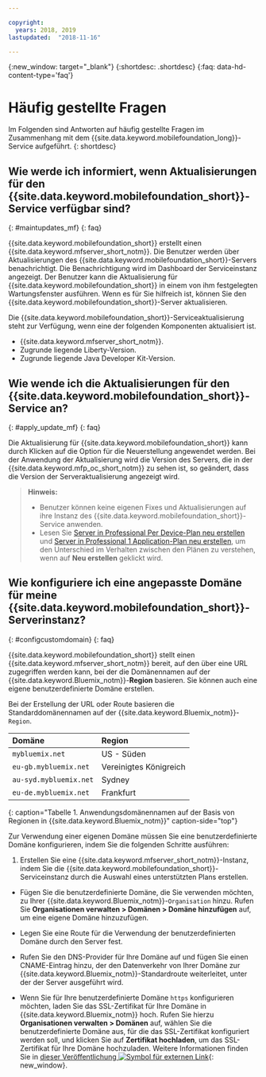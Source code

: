 ```yaml
---

copyright:
  years: 2018, 2019
lastupdated:  "2018-11-16"

---
```


{:new_window: target="_blank"}
{:shortdesc: .shortdesc}
{:faq: data-hd-content-type='faq'}

# Häufig gestellte Fragen

Im Folgenden sind Antworten auf häufig gestellte Fragen im Zusammenhang mit dem {{site.data.keyword.mobilefoundation_long}}-Service aufgeführt.
{: shortdesc}

## Wie werde ich informiert, wenn Aktualisierungen für den {{site.data.keyword.mobilefoundation_short}}-Service verfügbar sind?
{: #maintupdates_mf}
{: faq}

{{site.data.keyword.mobilefoundation_short}} erstellt einen {{site.data.keyword.mfserver_short_notm}}. Die Benutzer werden über Aktualisierungen des {{site.data.keyword.mobilefoundation_short}}-Servers benachrichtigt. Die Benachrichtigung wird im Dashboard der Serviceinstanz angezeigt. Der Benutzer kann die Aktualisierung für {{site.data.keyword.mobilefoundation_short}} in einem von ihm festgelegten Wartungsfenster ausführen. Wenn es für Sie hilfreich ist, können Sie den {{site.data.keyword.mobilefoundation_short}}-Server aktualisieren.

Die {{site.data.keyword.mobilefoundation_short}}-Serviceaktualisierung steht zur Verfügung, wenn eine der folgenden Komponenten aktualisiert ist.

* {{site.data.keyword.mfserver_short_notm}}.
* Zugrunde liegende Liberty-Version.
* Zugrunde liegende Java Developer Kit-Version.

## Wie wende ich die Aktualisierungen für den {{site.data.keyword.mobilefoundation_short}}-Service an?
{: #apply_update_mf}
{: faq}

Die Aktualisierung für {{site.data.keyword.mobilefoundation_short}} kann durch Klicken auf die Option für die Neuerstellung angewendet werden.
Bei der Anwendung der Aktualisierung wird die Version des Servers, die in der {{site.data.keyword.mfp_oc_short_notm}} zu sehen ist, so geändert, dass die Version der Serveraktualisierung angezeigt wird.

> **Hinweis:**
>  * Benutzer können keine eigenen Fixes und Aktualisierungen auf ihre Instanz des {{site.data.keyword.mobilefoundation_short}}-Service anwenden.
>  * Lesen Sie [Server in Professional Per Device-Plan neu erstellen](c_using_mfs_p5.html#recreate_mobilefoundation_p5) und [Server in Professional 1 Application-Plan neu erstellen](c_using_mfs_p2.html#recreate_mobilefoundation_p2), um den Unterschied im Verhalten zwischen den Plänen zu verstehen, wenn auf **Neu erstellen** geklickt wird.
>

## Wie konfiguriere ich eine angepasste Domäne für meine {{site.data.keyword.mobilefoundation_short}}-Serverinstanz?
{: #configcustomdomain}
{: faq}

{{site.data.keyword.mobilefoundation_short}} stellt einen {{site.data.keyword.mfserver_short_notm}} bereit, auf den über eine URL zugegriffen werden kann, bei der die Domänennamen auf der {{site.data.keyword.Bluemix_notm}}-**Region** basieren. Sie können auch eine eigene benutzerdefinierte Domäne erstellen.

Bei der Erstellung der URL oder Route basieren die Standarddomänennamen auf der {{site.data.keyword.Bluemix_notm}}-`Region`.

  |Domäne |  Region  |    
  |:----- | :----- |    
  |`mybluemix.net` | US - Süden |    
  |`eu-gb.mybluemix.net` | Vereinigtes Königreich  |
  |`au-syd.mybluemix.net` | Sydney  |   
  |`eu-de.mybluemix.net` | Frankfurt |   
  {: caption="Tabelle 1. Anwendungsdomänennamen auf der Basis von Regionen in {{site.data.keyword.Bluemix_notm}}" caption-side="top"}

Zur Verwendung einer eigenen Domäne müssen Sie eine benutzerdefinierte Domäne konfigurieren, indem Sie die folgenden Schritte ausführen:

1.	Erstellen Sie eine {{site.data.keyword.mfserver_short_notm}}-Instanz, indem Sie die {{site.data.keyword.mobilefoundation_short}}-Serviceinstanz durch die Auswahl eines unterstützten Plans erstellen.

+ Fügen Sie die benutzerdefinierte Domäne, die Sie verwenden möchten, zu Ihrer {{site.data.keyword.Bluemix_notm}}-`Organisation` hinzu. Rufen Sie **Organisationen verwalten > Domänen > Domäne hinzufügen** auf, um eine eigene Domäne hinzuzufügen.

+ Legen Sie eine Route für die Verwendung der benutzerdefinierten Domäne durch den Server fest.

+ Rufen Sie den DNS-Provider für Ihre Domäne auf und fügen Sie einen CNAME-Eintrag hinzu, der den Datenverkehr von Ihrer Domäne zur {{site.data.keyword.Bluemix_notm}}-Standardroute weiterleitet, unter der der Server ausgeführt wird.

+ Wenn Sie für Ihre benutzerdefinierte Domäne `https` konfigurieren möchten, laden Sie das SSL-Zertifikat für Ihre Domäne in {{site.data.keyword.Bluemix_notm}} hoch. Rufen Sie hierzu **Organisationen verwalten > Domänen** auf, wählen Sie die benutzerdefinierte Domäne aus, für die das SSL-Zertifikat konfiguriert werden soll, und klicken Sie auf **Zertifikat hochladen**, um das SSL-Zertifikat für Ihre Domäne hochzuladen. Weitere Informationen finden Sie in [dieser Veröffentlichung ![Symbol für externen Link](../../icons/launch-glyph.svg "Symbol für externen Link")](https://developer.ibm.com/bluemix/2014/09/28/ssl-certificates-bluemix-custom-domains/){: new_window}.
